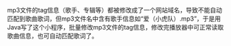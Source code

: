 mp3文件的tag信息（歌手、专辑等）都被修改成了一个网站域名，导致不能自动匹配到歌曲歌词，但mp3文件名中含有歌手信息如“爱（小虎队）.mp3”，于是用Java写了这个小程序，批量修改mp3文件的tag信息，修改完播放器中可正常读取歌曲信息，也可自动匹配歌词了。
